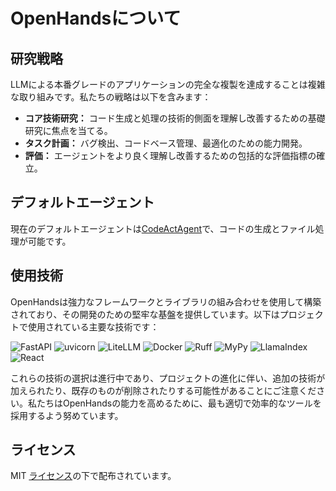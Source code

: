 # OpenHandsについて

## 研究戦略

LLMによる本番グレードのアプリケーションの完全な複製を達成することは複雑な取り組みです。私たちの戦略は以下を含みます：

- **コア技術研究：** コード生成と処理の技術的側面を理解し改善するための基礎研究に焦点を当てる。
- **タスク計画：** バグ検出、コードベース管理、最適化のための能力開発。
- **評価：** エージェントをより良く理解し改善するための包括的な評価指標の確立。

## デフォルトエージェント

現在のデフォルトエージェントは[CodeActAgent](agents)で、コードの生成とファイル処理が可能です。

## 使用技術

OpenHandsは強力なフレームワークとライブラリの組み合わせを使用して構築されており、その開発のための堅牢な基盤を提供しています。以下はプロジェクトで使用されている主要な技術です：

![FastAPI](https://img.shields.io/badge/FastAPI-black?style=for-the-badge) ![uvicorn](https://img.shields.io/badge/uvicorn-black?style=for-the-badge) ![LiteLLM](https://img.shields.io/badge/LiteLLM-black?style=for-the-badge) ![Docker](https://img.shields.io/badge/Docker-black?style=for-the-badge) ![Ruff](https://img.shields.io/badge/Ruff-black?style=for-the-badge) ![MyPy](https://img.shields.io/badge/MyPy-black?style=for-the-badge) ![LlamaIndex](https://img.shields.io/badge/LlamaIndex-black?style=for-the-badge) ![React](https://img.shields.io/badge/React-black?style=for-the-badge)

これらの技術の選択は進行中であり、プロジェクトの進化に伴い、追加の技術が加えられたり、既存のものが削除されたりする可能性があることにご注意ください。私たちはOpenHandsの能力を高めるために、最も適切で効率的なツールを採用するよう努めています。

## ライセンス

MIT [ライセンス](https://github.com/All-Hands-AI/OpenHands/blob/main/LICENSE)の下で配布されています。